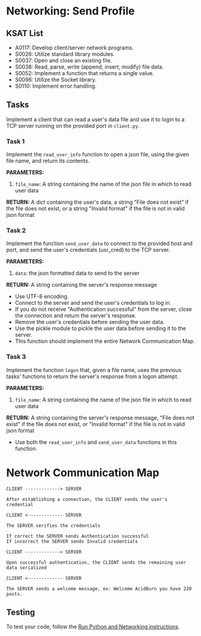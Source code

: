 # Networking: Send Profile
## KSAT List
- A0117: Develop client/server network programs.
- S0026: Utilize standard library modules.
- S0037: Open and close an existing file.
- S0038: Read, parse, write (append, insert, modify) file data.
- S0052: Implement a function that returns a single value.
- S0096: Utilize the Socket library.
- S0110: Implement error handling.

## Tasks
Implement a client that can read a user's data file and use it to login to a TCP server running on the provided port in 
`client.py`.

### Task 1
Implement the `read_user_info` function to open a json file, using the given file name, and return its contents.

**PARAMETERS:**
1. `file_name`: A string containing the name of the json file in which to read user data

**RETURN:** A dict containing the user's data, a string "File does not exist" if the file does not exist, or a string 
"Invalid format" if the file is not in valid json format

### Task 2
Implement the function `send_user_data` to connect to the provided host and port, and send the user's credentials 
(usr_cred) to the TCP server.

**PARAMETERS:**
1. `data`: the json formatted data to send to the server

**RETURN:** A string containing the server's response message

- Use UTF-8 encoding. 
- Connect to the server and send the user's credentials to log in.
- If you do not receive "Authentication successful" from the server, close the connection and return the server's response.
- Remove the user's credentials before sending the user data.
- Use the pickle module to pickle the user data before sending it to the server.
- This function should implement the entire Network Communication Map.

### Task 3
Implement the function `logon` that, given a file name, uses the previous tasks' functions to return the server's 
response from a logon attempt.

**PARAMETERS:**
1. `file_name`: A string containing the name of the json file in which to read user data

**RETURN:** A string containing the server's response message, "File does not exist" if the file does not exist, or 
"Invalid format" if the file is not in valid json format

- Use both the `read_user_info` and `send_user_data` functions in this function.

# Network Communication Map
```
CLIENT -------------> SERVER

After establishing a connection, the CLIENT sends the user's credential

CLIENT <------------- SERVER

The SERVER verifies the credentials

If correct the SERVER sends Authentication successful
If incorrect the SERVER sends Invalid credentials

CLIENT -------------> SERVER

Upon successful authentication, the CLIENT sends the remaining user data serialized

CLIENT <------------- SERVER

The SERVER sends a welcome message, ex: Welcome AcidBurn you have 220 posts.
```

## Testing
To test your code, follow the [Run Python and Networking instructions](https://gitlab.com/90cos/cyv/cyber-capability-developer-ccd/ccd-master-question-file/-/blob/master/performance/exam_files/compile-instructions.md).
